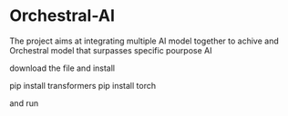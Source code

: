 # Orchestral-AI
The project aims at integrating multiple AI model together to achive and Orchestral model that surpasses specific pourpose AI


download the file and install 

pip install transformers
pip install torch


and run
